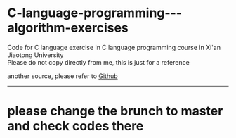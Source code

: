# C-language-programming---algorithm-exercises
Code for C language exercise in C language programming course in Xi'an Jiaotong University   
Please do not copy directly from me, this is just for a reference      
      
another source, please refer to [Github]([https://github.com/ShuningCui/CHomeWork]) 

---
# please change the brunch to master and check codes there
